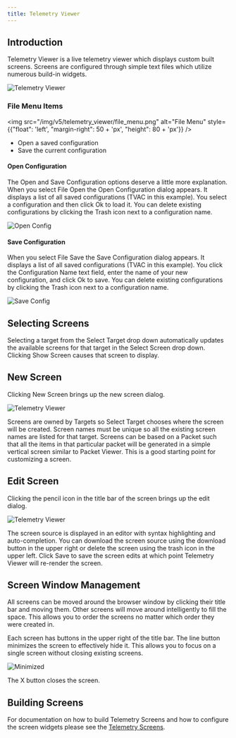 ```yaml
---
title: Telemetry Viewer
---
```


## Introduction

Telemetry Viewer is a live telemetry viewer which displays custom built screens. Screens are configured through simple text files which utilize numerous build-in widgets.

![Telemetry Viewer](/img/v5/telemetry_viewer/telemetry_viewer.png)

### File Menu Items

<!-- Image sized to match up with bullets -->

<img src="/img/v5/telemetry_viewer/file_menu.png"
alt="File Menu"
style={{"float": 'left', "margin-right": 50 + 'px', "height": 80 + 'px'}} />

- Open a saved configuration
- Save the current configuration

#### Open Configuration

The Open and Save Configuration options deserve a little more explanation. When you select File Open the Open Configuration dialog appears. It displays a list of all saved configurations (TVAC in this example). You select a configuration and then click Ok to load it. You can delete existing configurations by clicking the Trash icon next to a configuration name.

![Open Config](/img/v5/telemetry_viewer/open_config.png)

#### Save Configuration

When you select File Save the Save Configuration dialog appears. It displays a list of all saved configurations (TVAC in this example). You click the Configuration Name text field, enter the name of your new configuration, and click Ok to save. You can delete existing configurations by clicking the Trash icon next to a configuration name.

![Save Config](/img/v5/telemetry_viewer/save_config.png)

## Selecting Screens

Selecting a target from the Select Target drop down automatically updates the available screens for that target in the Select Screen drop down. Clicking Show Screen causes that screen to display.

## New Screen

Clicking New Screen brings up the new screen dialog.

![Telemetry Viewer](/img/v5/telemetry_viewer/new_screen.png)

Screens are owned by Targets so Select Target chooses where the screen will be created. Screen names must be unique so all the existing screen names are listed for that target. Screens can be based on a Packet such that all the items in that particular packet will be generated in a simple vertical screen similar to Packet Viewer. This is a good starting point for customizing a screen.

## Edit Screen

Clicking the pencil icon in the title bar of the screen brings up the edit dialog.

![Telemetry Viewer](/img/v5/telemetry_viewer/edit_screen.png)

The screen source is displayed in an editor with syntax highlighting and auto-completion. You can download the screen source using the download button in the upper right or delete the screen using the trash icon in the upper left. Click Save to save the screen edits at which point Telemetry Viewer will re-render the screen.

## Screen Window Management

All screens can be moved around the browser window by clicking their title bar and moving them. Other screens will move around intelligently to fill the space. This allows you to order the screens no matter which order they were created in.

Each screen has buttons in the upper right of the title bar. The line button minimizes the screen to effectively hide it. This allows you to focus on a single screen without closing existing screens.

![Minimized](/img/v5/telemetry_viewer/minimized.png)

The X button closes the screen.

## Building Screens

For documentation on how to build Telemetry Screens and how to configure the
screen widgets please see the [Telemetry Screens](../configuration/telemetry-screens.md).
